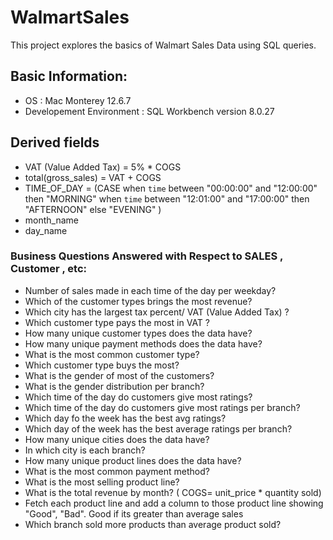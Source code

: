 # WalmartSales
This project explores the basics of Walmart Sales Data using SQL queries. 

## Basic Information:
- OS : Mac Monterey 12.6.7
- Developement Environment : SQL Workbench version 8.0.27

## Derived fields 
- VAT (Value Added Tax) = 5% * COGS 
- total(gross_sales) = VAT + COGS
- TIME_OF_DAY = (CASE when `time` between "00:00:00" and "12:00:00" then "MORNING"
	   when `time` between "12:01:00" and "17:00:00" then "AFTERNOON"
	   else "EVENING" )
- month_name
- day_name

### Business Questions Answered with Respect to SALES , Customer , etc:
- Number of sales made in each time of the day per weekday?
- Which of the customer types brings the most revenue?
- Which city has the largest tax percent/ VAT (Value Added Tax) ?
- Which customer type pays the most in VAT ?
- How many unique customer types does the data have?
- How many unique payment methods does the data have?
- What is the most common customer type?
- Which customer type buys the most? 
- What is the gender of most of the customers?
- What is the gender distribution per branch?
- Which time of the day do customers give most ratings?
- Which time of the day do customers give most ratings per branch?
-  Which day fo the week has the best avg ratings?
-  Which day of the week has the best average ratings per branch?
-  How many unique cities does the data have?
-  In which city is each branch?
-  How many unique product lines does the data have?
-  What is the most common payment method?
-  What is the most selling product line?
-  What is the total revenue by month? ( COGS= unit_price * quantity sold)
-  Fetch each product line and add a column to those product line showing "Good", "Bad". Good if its greater than average sales
-   Which branch sold more products than average product sold?


